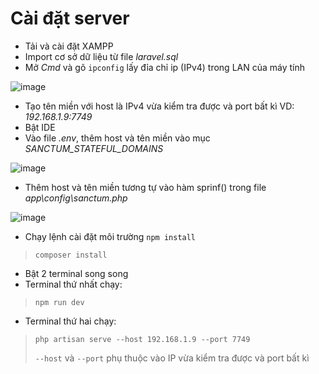 # Cài đặt server 

- Tải và cài đặt XAMPP
- Import cơ sở dữ liệu từ file *laravel.sql*
- Mở *Cmd* và gõ `ipconfig` lấy đỉa chỉ ip (IPv4) trong LAN của máy tính

![image](https://github.com/BaoVKU/tasuku_web_repository/assets/164776548/0c67ac78-17b5-4574-8c75-fe6474dbee0e)

- Tạo tên miền với host là IPv4 vừa kiểm tra được và port bất kì VD: *192.168.1.9:7749*
- Bật IDE
- Vào file *.env*, thêm host và tên miền vào mục *SANCTUM_STATEFUL_DOMAINS*

![image](https://github.com/BaoVKU/tasuku_web_repository/assets/164776548/171abad4-ae43-4770-859c-e89d3235a89f)

- Thêm host và tên miền tương tự vào hàm sprinf() trong file *app\config\sanctum.php*

![image](https://github.com/BaoVKU/tasuku_web_repository/assets/164776548/a5b3d31f-a0e5-4bd8-a5ad-87bb654cd97c)

- Chạy lệnh cài đặt môi trường
`npm install`

> `composer install`

- Bật 2 terminal song song
- Terminal thứ nhất chạy:

> `npm run dev`

- Terminal thứ hai chạy:

> `php artisan serve --host 192.168.1.9 --port 7749`
> 
> `--host` và `--port` phụ thuộc vào IP vừa kiểm tra được và port bất kì
